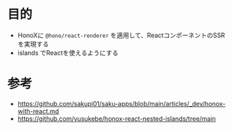 # 目的

- HonoXに `@hono/react-renderer` を適用して、ReactコンポーネントのSSRを実現する
- islands でReactを使えるようにする

# 参考

- https://github.com/sakupi01/saku-apps/blob/main/articles/_dev/honox-with-react.md
- https://github.com/yusukebe/honox-react-nested-islands/tree/main